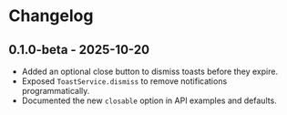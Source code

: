 # Changelog

## 0.1.0-beta - 2025-10-20

- Added an optional close button to dismiss toasts before they expire.
- Exposed `ToastService.dismiss` to remove notifications programmatically.
- Documented the new `closable` option in API examples and defaults.
